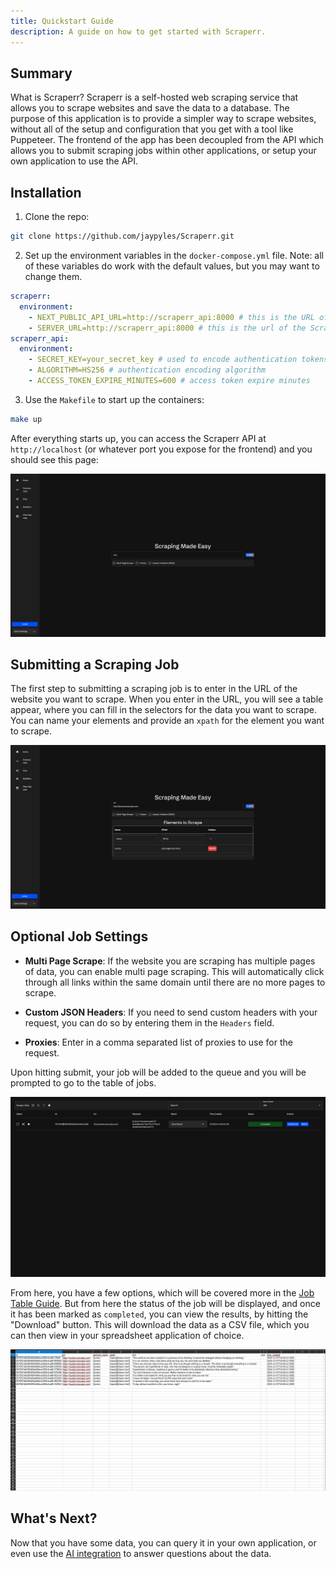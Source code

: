 ```yaml
---
title: Quickstart Guide
description: A guide on how to get started with Scraperr.
---
```


## Summary

What is Scraperr? Scraperr is a self-hosted web scraping service that allows you to scrape websites and save the data to a database. The purpose of this application is to provide a simpler way to scrape websites, without all of the setup and configuration that you get with a tool like Puppeteer. The frontend of the app has been decoupled from the API which allows you to submit scraping jobs within other applications, or setup your own application to use the API.

## Installation

1. Clone the repo:

```bash
git clone https://github.com/jaypyles/Scraperr.git
```

2. Set up the environment variables in the `docker-compose.yml` file. Note: all of these variables do work with the default values, but you may want to change them.

```yaml
scraperr:
  environment:
    - NEXT_PUBLIC_API_URL=http://scraperr_api:8000 # this is the URL of the Scraperr API
    - SERVER_URL=http://scraperr_api:8000 # this is the url of the Scraperr API container 
scraperr_api:
  environment:
    - SECRET_KEY=your_secret_key # used to encode authentication tokens (can be a random string)
    - ALGORITHM=HS256 # authentication encoding algorithm
    - ACCESS_TOKEN_EXPIRE_MINUTES=600 # access token expire minutes
```

3. Use the `Makefile` to start up the containers:

```bash
make up
```

After everything starts up, you can access the Scraperr API at `http://localhost` (or whatever port you expose for the frontend) and you should see this page:

![Scraperr API](../../../assets/images/front-page.png)

## Submitting a Scraping Job

The first step to submitting a scraping job is to enter in the URL of the website you want to scrape. When you enter in the URL, you will see a table appear, where you can fill in the selectors for the data you want to scrape. You can name your elements and provide an `xpath` for the element you want to scrape.

![Scraping Job](../../../assets/images/scrape-job.png)

## Optional Job Settings

- **Multi Page Scrape**: If the website you are scraping has multiple pages of data, you can enable multi page scraping. This will automatically click through all links within the same domain until there are no more pages to scrape.

- **Custom JSON Headers**: If you need to send custom headers with your request, you can do so by entering them in the `Headers` field.

- **Proxies**: Enter in a comma separated list of proxies to use for the request.

Upon hitting submit, your job will be added to the queue and you will be prompted to go to the table of jobs.

![Table of Jobs](../../../assets/images/jobs.png)

From here, you have a few options, which will be covered more in the [Job Table Guide](/guides/job-table). But from here the status of the job will be displayed, and once it has been marked as `completed`, you can view the results, by hitting the "Download" button. This will download the data as a CSV file, which you can then view in your spreadsheet application of choice.

![Download Results](../../../assets/images/download-results.png)

## What's Next?

Now that you have some data, you can query it in your own application, or even use the [AI integration](/guides/ai) to answer questions about the data.


